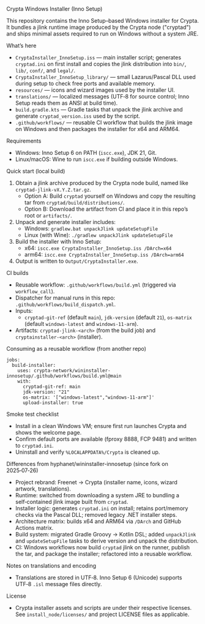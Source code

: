 Crypta Windows Installer (Inno Setup)

This repository contains the Inno Setup–based Windows installer for Crypta. It bundles a jlink runtime image produced by the Crypta node ("cryptad") and ships minimal assets required to run on Windows without a system JRE.

What’s here
- `CryptaInstaller_InnoSetup.iss` — main installer script; generates `cryptad.ini` on first install and copies the jlink distribution into `bin/`, `lib/`, `conf/`, and `legal/`.
- `CryptaInstaller_InnoSetup_library/` — small Lazarus/Pascal DLL used during setup to check free ports and available memory.
- `resources/` — icons and wizard images used by the installer UI.
- `translations/` — localized messages (UTF‑8 for source control; Inno Setup reads them as ANSI at build time).
- `build.gradle.kts` — Gradle tasks that unpack the jlink archive and generate `cryptad_version.iss` used by the script.
- `.github/workflows/` — reusable CI workflow that builds the jlink image on Windows and then packages the installer for x64 and ARM64.

Requirements
- Windows: Inno Setup 6 on PATH (`iscc.exe`), JDK 21, Git.
- Linux/macOS: Wine to run `iscc.exe` if building outside Windows.

Quick start (local build)
1) Obtain a jlink archive produced by the Crypta node build, named like `cryptad-jlink-vX.Y.Z.tar.gz`.
   - Option A: Build `cryptad` yourself on Windows and copy the resulting tar from `cryptad/build/distributions/`.
   - Option B: Download the artifact from CI and place it in this repo’s root or `artifacts/`.
2) Unpack and generate installer includes:
   - Windows: `gradlew.bat unpackJlink updateSetupFile`
   - Linux (with Wine): `./gradlew unpackJlink updateSetupFile`
3) Build the installer with Inno Setup:
   - x64:   `iscc.exe CryptaInstaller_InnoSetup.iss /DArch=x64`
   - arm64: `iscc.exe CryptaInstaller_InnoSetup.iss /DArch=arm64`
4) Output is written to `Output/CryptaInstaller.exe`.

CI builds
- Reusable workflow: `.github/workflows/build.yml` (triggered via `workflow_call`).
- Dispatcher for manual runs in this repo: `.github/workflows/build_dispatch.yml`.
- Inputs:
  - `cryptad-git-ref` (default `main`), `jdk-version` (default `21`), `os-matrix` (default `windows-latest` and `windows-11-arm`).
- Artifacts: `cryptad-jlink-<arch>` (from the build job) and `cryptainstaller-<arch>` (installer).

Consuming as a reusable workflow (from another repo)
```
jobs:
  build-installer:
    uses: crypta-network/wininstaller-innosetup/.github/workflows/build.yml@main
    with:
      cryptad-git-ref: main
      jdk-version: "21"
      os-matrix: '["windows-latest","windows-11-arm"]'
      upload-installer: true
```

Smoke test checklist
- Install in a clean Windows VM; ensure first run launches Crypta and shows the welcome page.
- Confirm default ports are available (fproxy 8888, FCP 9481) and written to `cryptad.ini`.
- Uninstall and verify `%LOCALAPPDATA%/Crypta` is cleaned up.

Differences from hyphanet/wininstaller-innosetup (since fork on 2025‑07‑26)
- Project rebrand: Freenet → Crypta (installer name, icons, wizard artwork, translations).
- Runtime: switched from downloading a system JRE to bundling a self‑contained jlink image built from `cryptad`.
- Installer logic: generates `cryptad.ini` on install; retains port/memory checks via the Pascal DLL; removed legacy .NET installer steps.
- Architecture matrix: builds x64 and ARM64 via `/DArch` and GitHub Actions matrix.
- Build system: migrated Gradle Groovy → Kotlin DSL; added `unpackJlink` and `updateSetupFile` tasks to derive version and unpack the distribution.
- CI: Windows workflows now build `cryptad` jlink on the runner, publish the tar, and package the installer; refactored into a reusable workflow.

Notes on translations and encoding
- Translations are stored in UTF‑8. Inno Setup 6 (Unicode) supports UTF‑8 `.isl` message files directly.

License
- Crypta installer assets and scripts are under their respective licenses. See `install_node/licenses/` and project LICENSE files as applicable.
